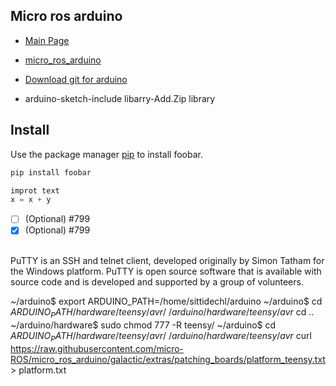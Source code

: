 ## Micro ros arduino
* [Main Page](https://github.com/SittidechL/Documents/blob/main/README.md)
* [micro_ros_arduino](https://github.com/micro-ROS/micro_ros_arduino)
* [Download git for arduino](https://github.com/micro-ROS/micro_ros_arduino.git) 

* arduino-sketch-include libarry-Add.Zip library
## Install
Use the package manager [pip](https://www.putty.org/) to install foobar.
```bash
pip install foobar
```
```Python
improt text
x = x + y
```
- [ ] \(Optional) #799
- [x] \(Optional) #799 
<br>
PuTTY is an SSH and telnet client, developed originally by Simon Tatham for the Windows platform. PuTTY is open source software that is available with source code and is developed and supported by a group of volunteers.

~/arduino$ export ARDUINO_PATH=/home/sittidechl/arduino
~/arduino$ cd $ARDUINO_PATH/hardware/teensy/avr/
~/arduino/hardware/teensy/avr$ cd ..
~/arduino/hardware$ sudo chmod 777 -R teensy/
~/arduino$ cd $ARDUINO_PATH/hardware/teensy/avr/
~/arduino/hardware/teensy/avr$ curl https://raw.githubusercontent.com/micro-ROS/micro_ros_arduino/galactic/extras/patching_boards/platform_teensy.txt > platform.txt
